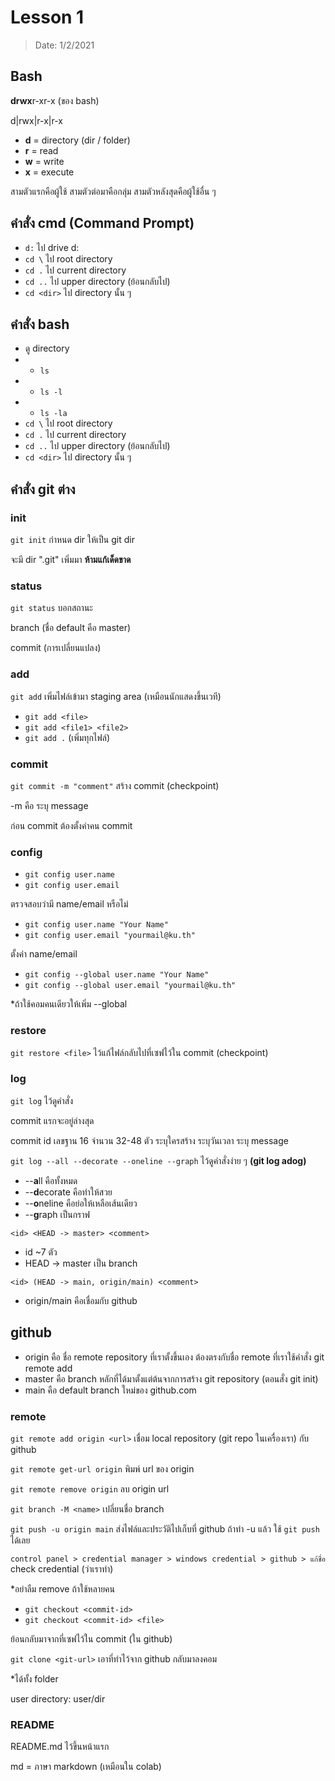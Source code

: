 # Lesson 1
> Date: 1/2/2021

## Bash 

**drwx**r-xr-x (ของ bash)

d|rwx|r-x|r-x

- **d** = directory (dir / folder)
- **r** = read
- **w** = write
- **x** = execute

สามตัวแรกคือผู้ใช้
สามตัวต่อมาคือกลุ่ม
สามตัวหลังสุดคือผู้ใช้อื่น ๆ

## คำสั่ง cmd (Command Prompt)
- `d:` ไป drive d:
- `cd \` ไป root directory
- `cd .` ไป current directory
- `cd ..` ไป upper directory (ย้อนกลับไป)
- `cd <dir>` ไป directory นั้น ๆ

## คำสั่ง bash
- ดู directory
- - `ls`
- - `ls -l`
- - `ls -la`
- `cd \` ไป root directory
- `cd .` ไป current directory
- `cd ..` ไป upper directory (ย้อนกลับไป)
- `cd <dir>` ไป directory นั้น ๆ

## คำสั่ง git ต่าง

### init
`git init`
กำหนด dir ให้เป็น git dir

จะมี dir ".git" เพิ่มมา **ห้ามแก้เด็ดขาด**

### status
`git status`
บอกสถานะ

branch (ชื่อ default คือ master)

commit (การเปลี่ยนแปลง)

### add
`git add`
เพิ่มไฟล์เข้ามา staging area (เหมือนนักแสดงขึ้นเวที)

- `git add <file>`
- `git add <file1> <file2>`
- `git add .` (เพิ่มทุกไฟล์)

### commit
`git commit -m "comment"`
สร้าง commit (checkpoint)

-m คือ ระบุ message

ก่อน commit ต้องตั้งค่าคน commit

### config

- `git config user.name`
- `git config user.email`

ตรวจสอบว่ามี name/email หรือไม่

- `git config user.name "Your Name"`
- `git config user.email "yourmail@ku.th"`

ตั้งค่า name/email

- `git config --global user.name "Your Name"`
- `git config --global user.email "yourmail@ku.th"`

*ถ้าใช้คอมคนเดียวให้เพิ่ม --global

### restore

`git restore <file>`
ไว้แก้ไฟล์กลับไปที่เซฟไว้ใน commit (checkpoint)

### log
`git log`
ไว้ดูคำสั่ง

commit แรกจะอยู่ล่างสุด

commit id เลขฐาน 16 จำนวน 32-48 ตัว ระบุใครสร้าง ระบุวันเวลา ระบุ message

`git log --all --decorate --oneline --graph`
ไว้ดูคำสั่งง่าย ๆ **(git log adog)**
- --**a**ll คือทั้งหมด
- --**d**ecorate คือทำให้สวย
- --**o**neline คือย่อให้เหลือเส้นเดียว
- --**g**raph เป็นกราฟ

`<id> <HEAD -> master> <comment>`
- id ~7 ตัว
- HEAD -> master เป็น branch

`<id> (HEAD -> main, origin/main) <comment>`
- origin/main คือเชื่อมกับ github

## github
- origin คือ ชื่อ remote repository ที่เราตั้งขึ้นเอง ต้องตรงกับชื่อ remote ที่เราใช้คำสั่ง git remote add
- master คือ branch หลักที่ได้มาตั้งแต่ต้นจากการสร้าง git repository (ตอนสั่ง git init)
- main คือ default branch ใหม่ของ github.com

### remote
`git remote add origin <url>`
เชื่อม local repository (git repo ในเครื่องเรา) กับ github

`git remote get-url origin`
พิมพ์ url ของ origin

`git remote remove origin`
ลบ origin url

`git branch -M <name>`
เปลี่ยนชื่อ branch

`git push -u origin main`
ส่งไฟล์และประวัติไปเก็บที่ github
ถ้าทำ -u แล้ว ใช้ `git push` ได้เลย

`control panel > credential manager > windows credential > github > แก้ชื่อ`
check credential (ว่าเราทำ)

*อย่าลืม remove ถ้าใช้หลายคน

- `git checkout <commit-id>`
- `git checkout <commit-id> <file>`

ย้อนกลับมาจากที่เซฟไว้ใน commit (ใน github)

`git clone <git-url>`
เอาที่ทำไว้จาก github กลับมาลงคอม

*ได้ทั้ง folder

user directory: user/dir

### README
README.md ไว้ขึ้นหน้าแรก

md = ภาษา markdown (เหมือนใน colab)